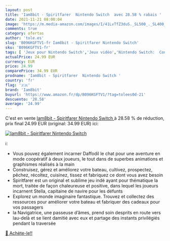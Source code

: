 ```yaml
---
layout: post
title: 'Iam8bit - Spiritfarer  Nintendo Switch  avec 28.58 % rabais '
date: 2021-11-21 08:00:04
image: 'https://m.media-amazon.com/images/I/41LvTfZ3duS._SL500_._SL400_.jpg'
comments: true
category: ofertas
author: 'tole.es'
slug: 'B096KGFTV1-fr Iam8bit - Spiritfarer Nintendo Switch'
sku: 'B096KGFTV1-fr'
tags: [ 'Jeux pour Nintendo Switch','Jeux vidéo','Nintendo Switch:  Consoles, jeux et accessoires','iam8bit', ]
actualPrice: 24.99 EUR
currency: EUR
price: 24.99
comparePrice: 34.99 EUR
prodname: 'Iam8bit - Spiritfarer  Nintendo Switch '
country: 'fr'
flag: '🇫🇷'
brand: 'Iam8bit'
buyurl: 'https://www.amazon.fr/dp/B096KGFTV1/?tag=tolees0d-21'
descuento: '28.58'
average: '24.99'
---
```


C'est en vente [Iam8bit - Spiritfarer  Nintendo Switch ](https://www.amazon.fr/dp/B096KGFTV1/?tag=tolees0d-21)  à  28.58 % de réduction, prix final  24.99 EUR (original: 34.99 EUR) ici:

[![Iam8bit - Spiritfarer  Nintendo Switch ](https://m.media-amazon.com/images/I/41LvTfZ3duS._SL500_._SL400_.jpg)](https://www.amazon.fr/dp/B096KGFTV1/?tag=tolees0d-21)

ℹ️:

- Vous pouvez également incarner Daffodil le chat pour une aventure en mode coopératif à deux joueurs, le tout dans de superbes animations et graphismes réalisés à la main
- Construisez, gérez et améliorez votre bateau, cultivez, prospectez, pêchez, récoltez, cuisinez, tissez et fabriquez ce dont vous avez besoin
- Spiritfarer est un original et sublime jeu indé ayant pour thématique la mort, traitée de façon chaleureuse et positive, dans lequel les joueurs incarnent Stella, capitaine de navire pour les défunts
- Explorez un monde imaginaire fantastique. Trouvez et collectez des ressources pour améliorer votre bateau et fabriquer des cadeaux pour vos passagers
- la Navigatrice, une passeuse d’âmes, prend soin desprits en route vers lau-delà et se lient damitié avec eux et partage des instants privilégiés pendant la traversée

[🛒 Achète-le!!](https://www.amazon.fr/dp/B096KGFTV1/?tag=tolees0d-21)
